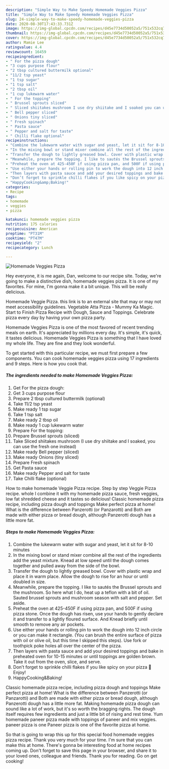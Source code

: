 ```yaml
---
description: "Simple Way to Make Speedy Homemade Veggies Pizza"
title: "Simple Way to Make Speedy Homemade Veggies Pizza"
slug: 24-simple-way-to-make-speedy-homemade-veggies-pizza
date: 2020-08-30T17:43:33.731Z
image: https://img-global.cpcdn.com/recipes/d45e7734d50052a5/751x532cq70/homemade-veggies-pizza-recipe-main-photo.jpg
thumbnail: https://img-global.cpcdn.com/recipes/d45e7734d50052a5/751x532cq70/homemade-veggies-pizza-recipe-main-photo.jpg
cover: https://img-global.cpcdn.com/recipes/d45e7734d50052a5/751x532cq70/homemade-veggies-pizza-recipe-main-photo.jpg
author: Mamie Lee
ratingvalue: 4.4
reviewcount: 16459
recipeingredient:
- " For the pizza dough"
- "3 cups purpose flour"
- "2 tbsp cultured buttermilk optional"
- "11/2 tsp yeast"
- "1 tsp sugar"
- "1 tsp salt"
- "2 tbsp oil"
- "1 cup lukewarm water"
- " For the topping"
- " Brussel sprouts sliced"
- " Sliced shiitakes mushroom I use dry shiitake and I soaked you can use the fresh one instead"
- " Bell pepper sliced"
- " Onions tiny sliced"
- " Fresh spinach"
- " Pasta sauce"
- " Pepper and salt for taste"
- " Chilli flake optional"
recipeinstructions:
- "Combine the lukewarm water with sugar and yeast, let it sit for 8-10 minutes"
- "In the mixing bowl or stand mixer combine all the rest of the ingredients add the yeast mixture. Knead at low speed until the dough comes together and pulled away from the side of the bowl."
- "Transfer the dough to lightly greased bowl. Cover with plastic wrap and place it in warm place. Allow the dough to rise for an hour or until doubled in size."
- "Meanwhile, prepare the topping. I like to sautés the Brussel sprouts and the mushroom. So here what I do, heat up a teflon with a bit of oil. Sauted brussel sprouts and mushroom season with salt and pepper. Set aside."
- "Preheat the oven at 425-450F if using pizza pan, and 500F if using pizza stone. Once the dough has risen, use your hands to gently declare it and transfer to a lightly floured surface. And Knead briefly until smooth to remove any air pockets."
- "Use either your hands or rolling pin to work the dough into 12 inch circle or you can make it rectangle. (You can brush the entire surface of pizza with oil or olive oil, but this time I skipped this steps). Use fork or toothpick poke holes all over the center of the pizza."
- "Then layers with pasta sauce and add your desired toppings and bake in preheated oven for 10-15 minutes or until toppings are golden brown. Take it out from the oven, slice, and serve."
- "Don’t forget to sprinkle chilli flakes if you like spicy on your pizza 🍕 Enjoy!"
- "HappyCooking&amp;Baking!"
categories:
- Recipe
tags:
- homemade
- veggies
- pizza

katakunci: homemade veggies pizza 
nutrition: 175 calories
recipecuisine: American
preptime: "PT31M"
cooktime: "PT47M"
recipeyield: "2"
recipecategory: Lunch

---
```



![Homemade Veggies Pizza](https://img-global.cpcdn.com/recipes/d45e7734d50052a5/751x532cq70/homemade-veggies-pizza-recipe-main-photo.jpg)

Hey everyone, it is me again, Dan, welcome to our recipe site. Today, we're going to make a distinctive dish, homemade veggies pizza. It is one of my favorites. For mine, I'm gonna make it a bit unique. This will be really delicious.

Homemade Veggie Pizza. this link is to an external site that may or may not meet accessibility guidelines. Vegetable Atta Pizza - Mummy Ka Magic. Start to Finish Pizza Recipe with Dough, Sauce and Toppings. Celebrate pizza every day by having your own pizza party.

Homemade Veggies Pizza is one of the most favored of recent trending meals on earth. It's appreciated by millions every day. It's simple, it's quick, it tastes delicious. Homemade Veggies Pizza is something that I have loved my whole life. They are fine and they look wonderful.


To get started with this particular recipe, we must first prepare a few components. You can cook homemade veggies pizza using 17 ingredients and 9 steps. Here is how you cook that.

<!--inarticleads1-->

##### The ingredients needed to make Homemade Veggies Pizza:

1. Get  For the pizza dough:
1. Get 3 cups purpose flour
1. Prepare 2 tbsp cultured buttermilk (optional)
1. Take 11/2 tsp yeast
1. Make ready 1 tsp sugar
1. Take 1 tsp salt
1. Make ready 2 tbsp oil
1. Make ready 1 cup lukewarm water
1. Prepare  For the topping:
1. Prepare  Brussel sprouts (sliced)
1. Take  Sliced shiitakes mushroom (I use dry shiitake and I soaked, you can use the fresh one instead)
1. Make ready  Bell pepper (sliced)
1. Make ready  Onions (tiny sliced)
1. Prepare  Fresh spinach
1. Get  Pasta sauce
1. Make ready  Pepper and salt for taste
1. Take  Chilli flake (optional)


How to make homemade Veggie Pizza recipe. Step by step Veggie Pizza recipe. whole I combine it with my homemade pizza sauce, fresh veggies, low fat shredded cheese and it tastes so delicious! Classic homemade pizza recipe, including pizza dough and toppings Make perfect pizza at home! What is the difference between Panzerotti (or Panzarotti) and Both are made with either pizza or bread dough, although Panzerotti dough has a little more fat. 

<!--inarticleads2-->

##### Steps to make Homemade Veggies Pizza:

1. Combine the lukewarm water with sugar and yeast, let it sit for 8-10 minutes
1. In the mixing bowl or stand mixer combine all the rest of the ingredients add the yeast mixture. Knead at low speed until the dough comes together and pulled away from the side of the bowl.
1. Transfer the dough to lightly greased bowl. Cover with plastic wrap and place it in warm place. Allow the dough to rise for an hour or until doubled in size.
1. Meanwhile, prepare the topping. I like to sautés the Brussel sprouts and the mushroom. So here what I do, heat up a teflon with a bit of oil. Sauted brussel sprouts and mushroom season with salt and pepper. Set aside.
1. Preheat the oven at 425-450F if using pizza pan, and 500F if using pizza stone. Once the dough has risen, use your hands to gently declare it and transfer to a lightly floured surface. And Knead briefly until smooth to remove any air pockets.
1. Use either your hands or rolling pin to work the dough into 12 inch circle or you can make it rectangle. (You can brush the entire surface of pizza with oil or olive oil, but this time I skipped this steps). Use fork or toothpick poke holes all over the center of the pizza.
1. Then layers with pasta sauce and add your desired toppings and bake in preheated oven for 10-15 minutes or until toppings are golden brown. Take it out from the oven, slice, and serve.
1. Don’t forget to sprinkle chilli flakes if you like spicy on your pizza 🍕 Enjoy!
1. HappyCooking&amp;Baking!


Classic homemade pizza recipe, including pizza dough and toppings Make perfect pizza at home! What is the difference between Panzerotti (or Panzarotti) and Both are made with either pizza or bread dough, although Panzerotti dough has a little more fat. Making homemade pizza dough can sound like a lot of work, but it&#39;s so worth the bragging rights. The dough itself requires few ingredients and just a little bit of rising and rest time. Yum homemade paneer pizza made with toppings of paneer and mix veggies. paneer pizza is one Paneer pizza is one of the favorite pizza at home. 

So that is going to wrap this up for this special food homemade veggies pizza recipe. Thank you very much for your time. I'm sure that you can make this at home. There's gonna be interesting food at home recipes coming up. Don't forget to save this page in your browser, and share it to your loved ones, colleague and friends. Thank you for reading. Go on get cooking!
